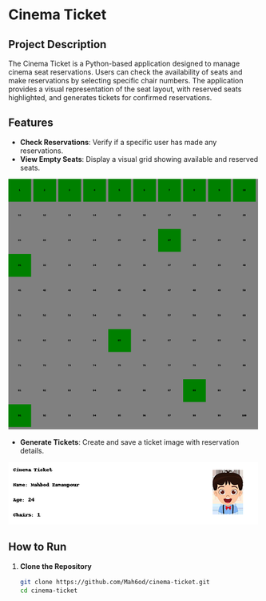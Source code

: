 # Cinema Ticket 

## Project Description

The Cinema Ticket is a Python-based application designed to manage cinema seat reservations. Users can check the availability of seats and make reservations by selecting specific chair numbers. The application provides a visual representation of the seat layout, with reserved seats highlighted, and generates tickets for confirmed reservations.

## Features

- **Check Reservations**: Verify if a specific user has made any reservations.
- **View Empty Seats**: Display a visual grid showing available and reserved seats.
<img src="chairs/seat_chart.png" alt="Seat Layout" width="500"/>

- **Generate Tickets**: Create and save a ticket image with reservation details.
<img src="tickets/ticket_Mahbod_Zamanpour.png" alt="Sample Ticket" width="500"/>

## How to Run

1. **Clone the Repository**
   ```bash
   git clone https://github.com/Mah6od/cinema-ticket.git
   cd cinema-ticket
